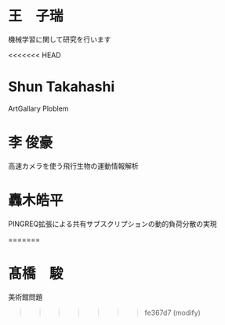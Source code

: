 # 王　子瑞
機械学習に関して研究を行います

<<<<<<< HEAD
# Shun Takahashi 
ArtGallary Ploblem

# 李 俊豪
高速カメラを使う飛行生物の運動情報解析

# 轟木皓平
PINGREQ拡張による共有サブスクリプションの動的負荷分散の実現

=======
# 髙橋　駿
美術館問題
>>>>>>> fe367d7 (modify)
